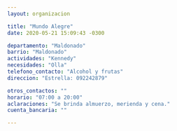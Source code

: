 ```yaml
---
layout: organizacion

title: "Mundo Alegre"
date: 2020-05-21 15:09:43 -0300

departamento: "Maldonado"
barrio: "Maldonado"
actividades: "Kennedy"
necesidades: "Olla"
telefono_contacto: "Alcohol y frutas"
direccion: "Estrella: 092242879"

otros_contactos: ""
horario: "07:00 a 20:00"
aclaraciones: "Se brinda almuerzo, merienda y cena."
cuenta_bancaria: ""

---
```

